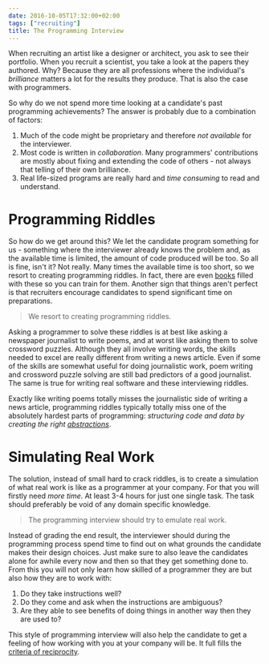 ```yaml
---
date: 2016-10-05T17:32:00+02:00
tags: ["recruiting"]
title: The Programming Interview
---
```


When recruiting an artist like a designer or architect, you ask to see their portfolio. When you recruit a scientist, you take a look at the papers they authored. Why? Because they are all professions where the individual's _brilliance_ matters a lot for the results they produce. That is also the case with programmers.

So why do we not spend more time looking at a candidate's past programming achievements? The answer is probably due to a combination of factors:

1. Much of the code might be proprietary and therefore _not available_ for the interviewer.
2. Most code is written in _collaboration_. Many programmers' contributions are mostly about fixing and extending the code of others - not always that telling of their own brilliance.
3. Real life-sized programs are really hard and _time consuming_ to read and understand.

# Programming Riddles

So how do we get around this? We let the candidate program something for us - something where the interviewer already knows the problem and, as the available time is limited, the amount of code produced will be too. So all is fine, isn't it? Not really. Many times the available time is too short, so we resort to creating programming riddles. In fact, there are even [books](https://www.amazon.com/Cracking-Coding-Interview-Programming-Questions/dp/0984782850) filled with these so you can train for them. Another sign that things aren't perfect is that recruiters encourage candidates to spend significant time on preparations.

> We resort to creating programming riddles.

Asking a programmer to solve these riddles is at best like asking a newspaper journalist to write poems, and at worst like asking them to solve crossword puzzles. Although they all involve writing words, the skills needed to excel are really different from writing a news article. Even if some of the skills are somewhat useful for doing journalistic work, poem writing and crossword puzzle solving are still bad predictors of a good journalist. The same is true for writing real software and these interviewing riddles.

Exactly like writing poems totally misses the journalistic side of writing a news article, programming riddles typically totally miss one of the absolutely hardest parts of programming: _structuring code and data by creating the right [abstractions](../abstractions)_.

# Simulating Real Work

The solution, instead of small hard to crack riddles, is to create a simulation of what real work is like as a programmer at your company. For that you will firstly need _more time_. At least 3-4 hours for just one single task. The task should preferably be void of any domain specific knowledge.

> The programming interview should try to emulate real work.

Instead of grading the end result, the interviewer should during the programming process spend time to find out on what grounds the candidate makes their design choices. Just make sure to also leave the candidates alone for awhile every now and then so that they get something done to. From this you will not only learn how skilled of a programmer they are but also how they are to work with:

1. Do they take instructions well?
2. Do they come and ask when the instructions are ambiguous?
3. Are they able to see benefits of doing things in another way then they are used to?

This style of programming interview will also help the candidate to get a feeling of how working with you at your company will be. It full fills the [criteria of reciprocity](../recruiting-process).
